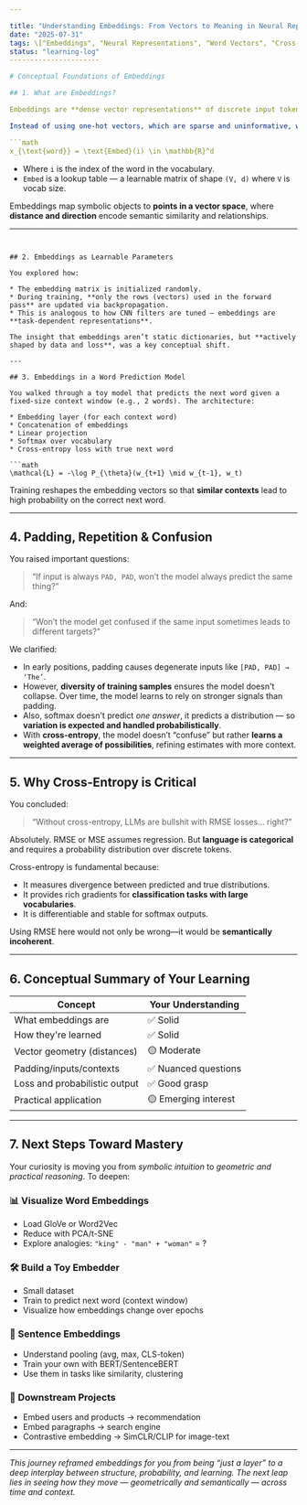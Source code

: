 ```yaml
---

title: "Understanding Embeddings: From Vectors to Meaning in Neural Representations"
date: "2025-07-31"
tags: \["Embeddings", "Neural Representations", "Word Vectors", "Cross-Entropy", "Learning Intuition"]
status: "learning-log"
----------------------

# Conceptual Foundations of Embeddings

## 1. What are Embeddings?

Embeddings are **dense vector representations** of discrete input tokens (e.g., words, item IDs, users) that allow neural networks to operate over them geometrically.

Instead of using one-hot vectors, which are sparse and uninformative, we use:

```math
x_{\text{word}} = \text{Embed}(i) \in \mathbb{R}^d
```

* Where `i` is the index of the word in the vocabulary.
* `Embed` is a lookup table — a learnable matrix of shape `(V, d)` where `V` is vocab size.

Embeddings map symbolic objects to **points in a vector space**, where **distance and direction** encode semantic similarity and relationships.

---
```


## 2. Embeddings as Learnable Parameters

You explored how:

* The embedding matrix is initialized randomly.
* During training, **only the rows (vectors) used in the forward pass** are updated via backpropagation.
* This is analogous to how CNN filters are tuned — embeddings are **task-dependent representations**.

The insight that embeddings aren’t static dictionaries, but **actively shaped by data and loss**, was a key conceptual shift.

---

## 3. Embeddings in a Word Prediction Model

You walked through a toy model that predicts the next word given a fixed-size context window (e.g., 2 words). The architecture:

* Embedding layer (for each context word)
* Concatenation of embeddings
* Linear projection
* Softmax over vocabulary
* Cross-entropy loss with true next word

```math
\mathcal{L} = -\log P_{\theta}(w_{t+1} \mid w_{t-1}, w_t)
```

Training reshapes the embedding vectors so that **similar contexts** lead to high probability on the correct next word.

---

## 4. Padding, Repetition & Confusion

You raised important questions:

> “If input is always `PAD, PAD`, won’t the model always predict the same thing?”

And:

> “Won’t the model get confused if the same input sometimes leads to different targets?”

We clarified:

* In early positions, padding causes degenerate inputs like `[PAD, PAD] → ‘The’`.
* However, **diversity of training samples** ensures the model doesn't collapse. Over time, the model learns to rely on stronger signals than padding.
* Also, softmax doesn't predict *one answer*, it predicts a distribution — so **variation is expected and handled probabilistically**.
* With **cross-entropy**, the model doesn’t “confuse” but rather **learns a weighted average of possibilities**, refining estimates with more context.

---

## 5. Why Cross-Entropy is Critical

You concluded:

> “Without cross-entropy, LLMs are bullshit with RMSE losses… right?”

Absolutely. RMSE or MSE assumes regression. But **language is categorical** and requires a probability distribution over discrete tokens.

Cross-entropy is fundamental because:

* It measures divergence between predicted and true distributions.
* It provides rich gradients for **classification tasks with large vocabularies**.
* It is differentiable and stable for softmax outputs.

Using RMSE here would not only be wrong—it would be **semantically incoherent**.

---

## 6. Conceptual Summary of Your Learning

| Concept                       | Your Understanding   |
| ----------------------------- | -------------------- |
| What embeddings are           | ✅ Solid              |
| How they're learned           | ✅ Solid              |
| Vector geometry (distances)   | 🟡 Moderate          |
| Padding/inputs/contexts       | ✅ Nuanced questions  |
| Loss and probabilistic output | ✅ Good grasp         |
| Practical application         | 🟡 Emerging interest |

---

## 7. Next Steps Toward Mastery

Your curiosity is moving you from *symbolic intuition* to *geometric and practical reasoning*. To deepen:

### 📊 Visualize Word Embeddings

* Load GloVe or Word2Vec
* Reduce with PCA/t-SNE
* Explore analogies: `"king" - "man" + "woman"` = ?

### 🛠 Build a Toy Embedder

* Small dataset
* Train to predict next word (context window)
* Visualize how embeddings change over epochs

### 🧠 Sentence Embeddings

* Understand pooling (avg, max, CLS-token)
* Train your own with BERT/SentenceBERT
* Use them in tasks like similarity, clustering

### 🎯 Downstream Projects

* Embed users and products → recommendation
* Embed paragraphs → search engine
* Contrastive embedding → SimCLR/CLIP for image-text

---

*This journey reframed embeddings for you from being “just a layer” to a deep interplay between structure, probability, and learning. The next leap lies in seeing how they move — geometrically and semantically — across time and context.*
